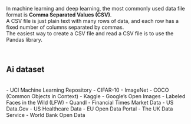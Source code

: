 In machine learning and deep learning, the most commonly used data file format is **Comma Separated Values (CSV)**.
<br>
A CSV file is just plain text with many rows of data, and each row has a fixed number of columns separated by commas.
<br>
The easiest way to create a CSV file and read a CSV file is to use the Pandas library.

<br>

## Ai dataset

<br>
    - UCI Machine Learning Repository
    - CIFAR-­10
    - ImageNet
    - COCO (Common Objects in Context)
    - Kaggle
    - Google’s Open Images
    - Labeled Faces in the Wild (LFW)
    - Quandl
    - Financial Times Market Data
    - US Data.Gov
    - US Healthcare Data
    - EU Open Data Portal
    - The UK Data Service
    - World Bank Open Data

